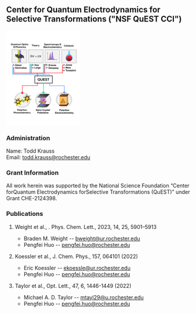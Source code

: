 ## Center for Quantum Electrodynamics for Selective Transformations ("NSF QuEST CCI")

<img src="admin_images/questdiagram2.jpg" align="center" width="200"/>

### Administration
Name:  Todd Krauss\
Email: todd.krauss@rochester.edu

### Grant Information
All work herein was supported by the National Science Foundation “Center forQuantum Electrodynamics forSelective Transformations (QuEST)” under Grant CHE-2124398.


### Publications

1. Weight et al., . Phys. Chem. Lett., 2023, 14, 25, 5901–5913
    - Braden M. Weight -- bweight@ur.rochester.edu
    - Pengfei Huo -- pengfei.huo@rochester.edu

1. Koessler et al., J. Chem. Phys., 157, 064101 (2022)
    - Eric Koessler -- ekoessle@ur.rochester.edu
    - Pengfei Huo -- pengfei.huo@rochester.edu

1. Taylor et al., Opt. Lett., 47, 6, 1446-1449 (2022)
    - Michael A. D. Taylor -- mtayl29@u.rochester.edu
    - Pengfei Huo -- pengfei.huo@rochester.edu

